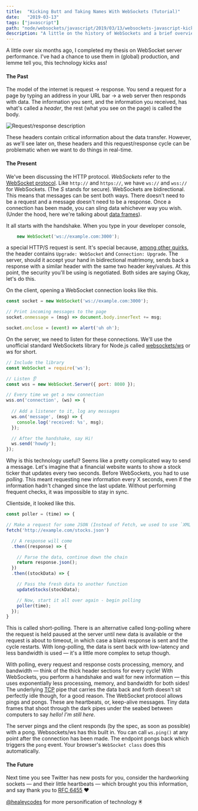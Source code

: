 ```yaml
---
title:  "Kicking Butt and Taking Names With WebSockets (Tutorial)"
date:   "2019-03-13"
tags: ["javascript"]
path: "node/websockets/javascript/2019/03/13/websockets-javascript-kicking.html"
description: "A little on the history of WebSockets and a brief overview on how to use them in JavaScript."
---
```


A little over six months ago, I completed my thesis on WebSocket server performance. I've had a chance to use them in (global) production, and lemme tell you, this technology kicks ass!

#### The Past

The model of the internet is request -> response. You send a request for a page by typing an address in your URL bar -> a web server then responds with data. The information you sent, and the information you received, has what's called a *header*, the rest (what you see on the page) is called the body.

![Request/response description](reqres.png)

These headers contain critical information about the data transfer. However, as we'll see later on, these headers and this request/response cycle can be problematic when we want to do things in real-time.

#### The Present

We've been discussing the HTTP protocol. *WebSockets* refer to the [WebSocket protocol](https://tools.ietf.org/html/rfc6455). Like `http://` and `https://`, we have `ws://` and `wss://` for WebSockets. (The *S* stands for secure). WebSockets are bidirectional. This means that messages can be sent both ways. There doesn't need to be a request and a message doesn't need to be a response. Once a connection has been made, you can sling data whichever way you wish. (Under the hood, here we're talking about [data frames](https://developer.mozilla.org/en-US/docs/Web/API/WebSockets_API/Writing_WebSocket_servers#Exchanging_Data_Frames)).

It all starts with the handshake. When you type in your developer console,

```javascript
    new WebSocket('ws://example.com:3000');
```

a special HTTP/S request is sent. It's special because, [among other quirks](https://developer.mozilla.org/en-US/docs/Web/API/WebSockets_API/Writing_WebSocket_servers#The_WebSocket_Handshake), the header contains `Upgrade: WebSocket` and `Connection: Upgrade`. The server, should it accept your hand in bidirectional matrimony, sends back a response with a similar header with the same two header key/values. At this point, the security you'll be using is negotiated. Both sides are saying Okay, let's do this.

On the client, opening a WebSocket connection looks like this.

```javascript
const socket = new WebSocket('ws://example.com:3000');

// Print incoming messages to the page
socket.onmessage = (msg) => document.body.innerText += msg;

socket.onclose = (event) => alert('uh oh');
```

On the server, we need to listen for these connections. We'll use the unofficial standard WebSockets library for Node.js called [websockets/ws](https://github.com/websockets/ws) or *ws* for short.

```javascript
// Include the library
const WebSocket = require('ws');

// Listen 👂
const wss = new WebSocket.Server({ port: 8080 });

// Every time we get a new connection
wss.on('connection', (ws) => {
  
  // Add a listener to it, log any messages
  ws.on('message', (msg) => {
    console.log('received: %s', msg);
  });

  // After the handshake, say Hi!
  ws.send('howdy');
});
```

Why is this technology useful? Seems like a pretty complicated way to send a message. Let's imagine that a financial website wants to show a stock ticker that updates every two seconds. Before WebSockets, you had to use *polling*. This meant requesting new information every X seconds, even if the information hadn't changed since the last update. Without performing frequent checks, it was impossible to stay in sync.

Clientside, it looked like this.

```javascript
const poller = (time) => {

// Make a request for some JSON (Instead of Fetch, we used to use `XML HttpRequest`!)
fetch('http://example.com/stocks.json')

  // A response will come
  .then((response) => {

    // Parse the data, continue down the chain
    return response.json();
  })
  .then((stockData) => {

    // Pass the fresh data to another function
    updateStocks(stockData);

    // Now, start it all over again - begin polling
    poller(time);
  });
}
```

This is called short-polling. There is an alternative called long-polling where the request is held paused at the server until new data is available or the request is about to timeout, in which case a blank response is sent and the cycle restarts. With long-polling, the data is sent back with low-latency and less bandwidth is used — it's a little more complex to setup though.

With polling, every request and response costs processing, memory, and bandwidth — think of the thick header sections for every cycle! With WebSockets, you perform a handshake and wait for new information — this uses exponentially less processing, memory, and bandwidth for both sides! The underlying [TCP](https://en.wikipedia.org/wiki/Transmission_Control_Protocol) pipe that carries the data back and forth doesn't sit perfectly idle though, for a good reason. The WebSocket protocol allows pings and pongs. These are heartbeats, or, keep-alive messages. Tiny data frames that shoot through the dark pipes under the seabed between computers to say *hello! I'm still here*.

The server pings and the client responds (by the spec, as soon as possible) with a pong. Websockets/ws has this built in. You can call `ws.ping()` at any point after the connection has been made. The endpoint pongs back which triggers the `pong` event. Your browser's `WebSocket class` does this automatically.

#### The Future

Next time you see Twitter has new posts for you, consider the hardworking sockets — and their little heartbeats — which brought you this information, and say thank you to [RFC 6455](https://tools.ietf.org/html/rfc6455) ❤️

[@healeycodes](https://twitter.com/healeycodes) for more personification of technology 🖲️
